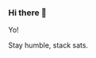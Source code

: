### Hi there 👋

Yo!

Stay humble, stack sats.

<!-- ![JGMontoya's GitHub stats](https://github-readme-stats.vercel.app/api?username=jgmontoya&show_icons=true&theme=github_dark&count_private=true) -->

<!--
**jgmontoya/jgmontoya** is a ✨ _special_ ✨ repository because its `README.md` (this file) appears on your GitHub profile.

Here are some ideas to get you started:

- 🔭 I’m currently working on ...
- 🌱 I’m currently learning ...
- 👯 I’m looking to collaborate on ...
- 🤔 I’m looking for help with ...
- 💬 Ask me about ...
- 📫 How to reach me: ...
- 😄 Pronouns: ...
- ⚡ Fun fact: ...
-->
